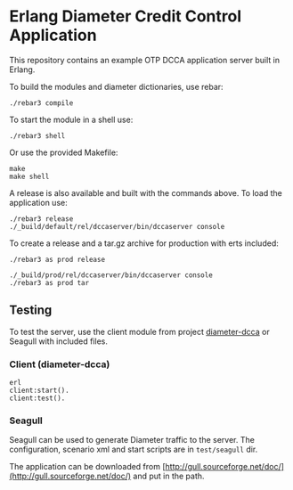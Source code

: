 # Erlang Diameter Credit Control Application

This repository contains an example OTP DCCA application server built in Erlang.

To build the modules and diameter dictionaries, use rebar:

    ./rebar3 compile

To start the module in a shell use:

    ./rebar3 shell

Or use the provided Makefile:

    make
    make shell

A release is also available and built with the commands above. To load the application use:

    ./rebar3 release
    ./_build/default/rel/dccaserver/bin/dccaserver console

To create a release and a tar.gz archive for production with erts included:

    ./rebar3 as prod release

    ./_build/prod/rel/dccaserver/bin/dccaserver console
    ./rebar3 as prod tar

## Testing

To test the server, use the client module from project [diameter-dcca](https://github.com/carlosedp/diameter-dcca) or Seagull with included files.

### Client (diameter-dcca)

    erl
    client:start().
    client:test().

### Seagull

Seagull can be used to generate Diameter traffic to the server. The configuration, scenario xml and start scripts are in `test/seagull` dir.

The application can be downloaded from [http://gull.sourceforge.net/doc/](http://gull.sourceforge.net/doc/) and put in the path.


